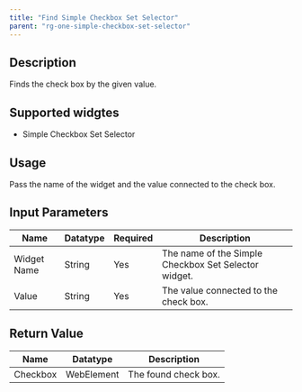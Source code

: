 ```yaml
---
title: "Find Simple Checkbox Set Selector"
parent: "rg-one-simple-checkbox-set-selector"
---
```


## Description
Finds the check box by the given value.

## Supported widgtes
 + Simple Checkbox Set Selector

## Usage
Pass the name of the widget and the value connected to the check box.

## Input Parameters


Name | Datatype | Required | Description
---- | -------- | -------- | ---------------
Widget Name | String | Yes | The name of the Simple Checkbox Set Selector widget.
Value | String | Yes | The value connected to the check box.

## Return Value

Name | Datatype | Description
---- | --------- | ---------------
Checkbox | WebElement | The found check box.
